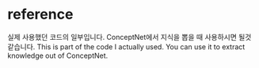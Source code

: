 # reference

실제 사용했던 코드의 일부입니다.
ConceptNet에서 지식을 뽑을 때 사용하시면 될것같습니다.
This is part of the code I actually used.
You can use it to extract knowledge out of ConceptNet.



